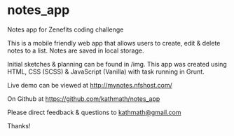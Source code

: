# notes_app
Notes app for Zenefits coding challenge

This is a mobile friendly web app that allows users to create, edit & delete notes to a list. Notes are saved in local storage.

Initial sketches & planning can be found in /img.  This app was created using HTML, CSS (SCSS) & JavaScript (Vanilla) with task running in Grunt.

Live demo can be viewed at http://mynotes.nfshost.com/

On Github at https://github.com/kathmath/notes_app

Please direct feedback & questions to kathmath@gmail.com

Thanks!



